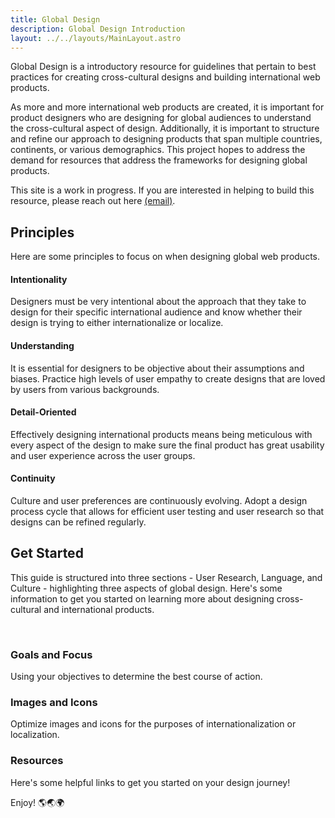 ```yaml
---
title: Global Design
description: Global Design Introduction
layout: ../../layouts/MainLayout.astro
---
```


Global Design is a introductory resource for guidelines that pertain to best practices for creating cross-cultural designs and building international web products.

As more and more international web products are created, it is important for product designers who are designing for global audiences to understand the cross-cultural aspect of design. Additionally, it is important to structure and refine our approach to designing products that span multiple countries, continents, or various demographics. This project hopes to address the demand for resources that address the frameworks for designing global products.

This site is a work in progress. If you are interested in helping to build this resource, please reach out here [(email)](mailto:ericdai@sas.upenn.edu).

## Principles

Here are some principles to focus on when designing global web products.

<div class="boxcontainer">
<div class="highlightbox">
    <h4>Intentionality</h4>
    <p>Designers must be very intentional about the approach that they take to design for their specific international audience and know whether their design is trying to either internationalize or localize.</p>
</div>

<div class="highlightbox2">
    <h4>Understanding</h4>
    <p>It is essential for designers to be objective about their assumptions and biases. Practice high levels of user empathy to create designs that are loved by users from various backgrounds.</p>
</div>

<div class="highlightbox3">
    <h4>Detail-Oriented</h4>
    <p>Effectively designing international products means being meticulous with every aspect of the design to make sure the final product has great usability and user experience across the user groups.</p>
</div>

<div class="highlightbox4">
    <h4>Continuity</h4>
    <p>Culture and user preferences are continuously evolving. Adopt a design process cycle that allows for efficient user testing and user research so that designs can be refined regularly.</p>
</div>
</div>

## Get Started

This guide is structured into three sections - User Research, Language, and Culture - highlighting three aspects of global design. Here's some information to get you started on learning more about designing cross-cultural and international products.

<br/>
<a href="../goalsandfocus" style="text-decoration: none">
<div class="highlightbox5" style="background-color: var(--neutral-bg);">
    <h3>Goals and Focus</h3>
    <p>Using your objectives to determine the best course of action.</p>
</div>
</a>

<a href="../imagesandicons" style="text-decoration: none">
<div class="highlightbox5" style="background-color: var(--neutral-bg);">
    <h3>Images and Icons</h3>
    <p>Optimize images and icons for the purposes of internationalization or localization.</p>
</div>
</a>

<a href="../inspirations" style="text-decoration: none" target="_blank" rel="noopener noreferrer">
<div class="highlightbox5" style="background-color: var(--neutral-bg);">
    <h3>Resources</h3>
    <p>Here's some helpful links to get you started on your design journey!</p>
</div>
</a>

Enjoy! 🌎🌏🌍
